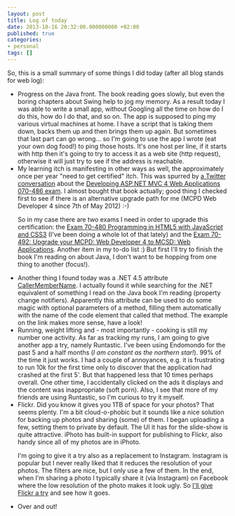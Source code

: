 ```yaml
---
layout: post
title: Log of today
date: 2013-10-16 20:32:00.000000000 +02:00
published: true
categories:
- personal
tags: []
---
```


So, this is a small summary of some things I did today (after all blog stands for web log):


<ul>
<li>Progress on the Java front. The book reading goes slowly, but even the boring chapters about Swing help to jog my memory. As a result today I was able to write a small app, without Googling all the time on how do I do this, how do I do that, and so on. The app is supposed to ping my various virtual machines at home. I have a script that is taking them down, backs them up and then brings them up again. But sometimes that last part can go wrong... so I'm going to use the app I wrote (eat your own dog food!) to ping those hosts. It's one host per line, if it starts with http then it's going to try to access it as a web site (http request), otherwise it will just try to see if the address is reachable.</li>
<li>My learning itch is manifesting in other ways as well, the approximately once per year "need to get certified" itch. This was spurred by <a href="https://twitter.com/ngeor/status/390411074626805761">a Twitter conversation</a> about the <a href="http://www.microsoft.com/learning/en-us/exam-70-486.aspx">Developing ASP.NET MVC 4 Web Applications 070-486 exam</a>. I almost bought that book actually; good thing I checked first to see if there is an alternative upgrade path for me (MCPD Web Developer 4 since 7th of May 2012) :-)

So in my case there are two exams I need in order to upgrade this certification: the <a href="http://www.microsoft.com/learning/en-us/exam-70-480.aspx">Exam 70-480 Programming in HTML5 with JavaScript and CSS3</a> (I've been doing a whole lot of that lately) and the <a href="http://www.microsoft.com/learning/en-us/exam.aspx?ID=70-492">Exam 70-492: Upgrade your MCPD: Web Developer 4 to MCSD: Web Applications</a>. Another item in my to-do list :) But first I'll try to finish the book I'm reading on about Java, I don't want to be hopping from one thing to another (focus!).</li>
<li>Another thing I found today was a .NET 4.5 attribute <a href="http://msdn.microsoft.com/en-us/library/system.runtime.compilerservices.callermembernameattribute.aspx">CallerMemberName</a>. I actually found it while searching for the .NET equivalent of something I read on the Java book I'm reading (property change notifiers). Apparently this attribute can be used to do some magic with optional parameters of a method, filling them automatically with the name of the code element that called that method. The example on the link makes more sense, have a look!</li>
<li>Running, weight lifting and - most importantly - cooking is still my number one activity. As far as tracking my runs, I am going to give another app a try, namely Runtastic. I've been using Endomondo for the past 5 and a half months (<em>I am constant as the northern star!</em>). 99% of the time it just works. I had a couple of annoyances, e.g. it is frustrating to run 10k for the first time only to discover that the application had crashed at the first 5'. But that happened less that 10 times perhaps overall. One other time, I accidentally clicked on the ads it displays and the content was inappropriate (soft porn). Also, I see that more of my friends are using Runtastic, so I'm curious to try it myself.</li>
<li>Flickr. Did you know it gives you 1TB of space for your photos? That seems plenty. I'm a bit cloud-o-phobic but it sounds like a nice solution for backing up photos and sharing (some) of them. I began uploading a few, setting them to private by default. The UI it has for the slide-show is quite attractive. iPhoto has built-in support for publishing to Flickr, also handy since all of my photos are in iPhoto.

I'm going to give it a try also as a replacement to Instagram. Instagram is popular but I never really liked that it reduces the resolution of your photos. The filters are nice, but I only use a few of them. In the end, when I'm sharing a photo I typically share it (via Instagram) on Facebook where the low resolution of the photo makes it look ugly. So <a href="http://www.flickr.com/photos/ngeor/">I'll give Flickr a try</a> and see how it goes.</li>
<li>Over and out!</li>
</ul>

